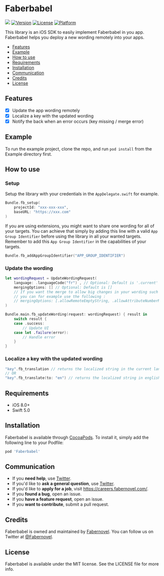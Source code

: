 # Faberbabel

![](https://github.com/faberNovel/faberbabel-ios/workflows/CI/badge.svg)
[![Version](https://img.shields.io/cocoapods/v/Faberbabel.svg?style=flat)](https://cocoapods.org/pods/Faberbabel)
[![License](https://img.shields.io/cocoapods/l/Faberbabel.svg?style=flat)](https://cocoapods.org/pods/Faberbabel)
[![Platform](https://img.shields.io/cocoapods/p/Faberbabel.svg?style=flat)](https://cocoapods.org/pods/Faberbabel)

This library is an iOS SDK to easily implement Faberbabel in you app. Faberbabel helps you deploy a new wording remotely into your apps.

- [Features](#features)
- [Example](#example)
- [How to use](#how-to-use)
- [Requirements](#requirements)
- [Installation](#installation)
- [Communication](#communication)
- [Credits](#credits)
- [License](#license)

## Features

- [x] Update the app wording remotely
- [x] Localize a key with the updated wording
- [x] Notify the back when an error occurs (key missing / merge error)

## Example

To run the example project, clone the repo, and run `pod install` from the Example directory first.

## How to use

### Setup

Setup the library with your credentials in the `AppDelegate.swift` for example.

```swift
Bundle.fb_setup(
    projectId: "xxx-xxx-xxx",
    baseURL: "https://xxx.com"
)
```

If you are using extensions, you might want to share one wording for all of your targets. You can achieve that simply by adding this line with a valid `App Group Identifier` before using the library in all your wanted targets.
Remember to add this `App Group Identifier` in the capabilities of your targets.

```swift
Bundle.fb_addAppGroupIdentifier("APP_GROUP_IDENTIFIER")
```

### Update the wording

```swift
let wordingRequest = UpdateWordingRequest(
    language: .languageCode("fr") , // Optional: Default is '.current'
    mergingOptions: [] // Optional: Default is []
    // If you want the merge to allow big changes in your wording such as a number of attributes mismatch,
    // you can for example use the following :
    // mergingOptions: [.allowRemoteEmptyString, .allowAttributeNumberMismatch]
)

Bundle.main.fb_updateWording(request: wordingRequest) { result in
    switch result {
    case .success:
        // Update UI
    case let .failure(error):
        // Handle error
    }
}
```

### Localize a key with the updated wording

```swift
"key".fb_translation // returns the localized string in the current language
// OR
"key".fb_translate(to: "en") // returns the localized string in english (if it exists)
```

## Requirements

- iOS 8.0+
- Swift 5.0

## Installation

Faberbabel is available through [CocoaPods](https://cocoapods.org). To install
it, simply add the following line to your Podfile:

```ruby
pod 'Faberbabel'
```

## Communication

- If you **need help**, use [Twitter](https://twitter.com/Fabernovel).
- If you'd like to **ask a general question**, use [Twitter](https://www.fabernovel.com/).
- If you'd like to **apply for a job**, visit https://careers.fabernovel.com/.
- If you **found a bug**, open an issue.
- If you **have a feature request**, open an issue.
- If you **want to contribute**, submit a pull request.

## Credits

Faberbabel is owned and maintained by [Fabernovel](https://www.fabernovel.com/). You can follow us on Twitter at [@Fabernovel](https://twitter.com/FabernovelTech).

## License

Faberbabel is available under the MIT license. See the LICENSE file for more info.
